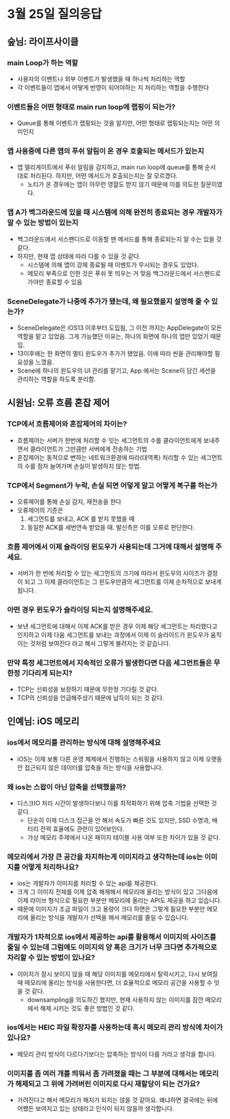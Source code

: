 
# 3월 25일 질의응답

## 숲님: 라이프사이클
### main Loop가 하는 역할
- 사용자의 이벤트나 외부 이벤트가 발생했을 때 하나씩 처리하는 역할
- 각 이벤트들이 앱에서 어떻게 반영이 되어야하는 지 처리하는 역할을 수행한다
  
### 이벤트들은 어떤 형태로 main run loop에 랩핑이 되는가?
- Queue를 통해 이벤트가 랩핑되는 것을 알지만, 어떤 형태로 랩핑되는지는 어떤 의미인지
  
###  앱 사용중에 다른 앱의 푸쉬 알림이 온 경우 호출되는 메서드가 있는지
- 앱 델리게이트에서 푸쉬 알림을 감지하고, main run loop에 queue를 통해 순서 대로 처리된다. 하지만, 어떤 메서드가 호출되는지는 잘 모르겠다.
  - 노티가 온 경우에는 앱이 아무런 영햘도 받지 않기 때문에 이를 의도한 질문이였다.
 
### 앱 A가 백그라운드에 있을 때 시스템에 의해 완전히 종료되는 경우 개발자가 알 수 있는 방법이 있는지
- 백그라운드에서 서스팬디드로 이동할 땐 메서드를 통해 종료되는지 알 수는 있을 것 같다.
- 하지만, 현재 앱 상태에 따라 다를 수 있을 것 같다.
  - 시스템에 의해 앱이 강제 종료될 때 이벤트가 무시되는 경우도 있었다.
  - 메모리 부족으로 인한 것은 푸쉬 못 띄우는 거 맞음 백그라운드에서 서스펜드로 가야만 종료할 수 있음
 
###  SceneDelegate가 나중에 추가가 됐는데, 왜 필요했을지 설명해 줄 수 있는가?
- SceneDelegate은 iOS13 이후부터 도입됨, 그 이전 까지는 AppDelegate이 모든 역할을 맡고 있었음. 그게 가능했던 이유는, 하나의 화면에 하나의 앱만 있었기 때문임.
- 13이후에는 한 화면의 멀티 윈도우가 추가가 됐었음. 이에 따라 씬을 관리해야할 필요성을 느꼈음.
- Scene에 하나의 윈도우의 UI 관리를 맡기고, App 에서는 Scene이 담긴 세션을 관리하는 역할을 하도록 분리함.

## 시원님: 오류 흐름 혼잡 제어

### TCP에서 흐름제어와 혼잡제어의 차이는?
- 흐름제어는 서버가 한번에 처리할 수 잇는 세그먼트의 수를 클라이언트에게 보내주면서 클라이언트가 그만큼만 서버에게 전송하는 기법
- 혼잡제어는 동적으로 변하는 네트워크환경에 따라(대역폭) 처리할 수 있는 세그먼트의 수를 점차 늘여가며 손실이 발생하지 않는 방법.

### TCP에서 Segment가 누락, 손실 되면 어덯게 알고 어떻게 복구를 하는가
- 오류제어를 통해 손실 감지, 재전송을 한다
- 오류제어의 기준은
  1. 세그먼트를 보내고, ACK 를 받지 못했을 때
  2. 동일한 ACK를 세번연속 받았을 때. 발신측은 이를 오류로 판단한다.
 
### 흐름 제어에서 이제 슬라이딩 윈도우가 사용되는데 그거에 대해서 설명해 주세요.
- 서버가 한 번에 처리할 수 있는 세그먼트의 크기에 따라서 윈도우의 사이즈가 결정이 되고 그 이제 클라이언트는 그 윈도우만큼의 세그먼트를 이제 순차적으로 보내게 됩니다.

### 아떤 경우 윈도우가 슬라이딩 되는지 설명해주세요.
-  보낸 세그먼트에 대해서 이제 ACK를 받은 경우 이제 해당 세그먼트는 처리했다고 인지하고 이제 다음 세그먼트를 보내는 과정에서 이제 이 슬라이드가 윈도우가 움직이는 것처럼 보여진다 라고 해서 그렇게 불려지는 것 같습니다.

### 만약 특정 세그먼트에서 지속적인 오류가 발생한다면 다음 세그먼트들은 무한정 기다리게 되는지?
-  TCP는 신뢰성을 보장하기 때문에 무한정 기다릴 것 같다.
  - TCP의 신뢰성을 언급해주셨기 때문에 납득이 되는 것 같다.

## 인예님: iOS 메모리

### ios에서 메모리를 관리하는 방식에 대해 설명해주세요
- iOS는 이제 보통 다른 운영 체제에서 진행하는 스워핑을 사용하지 않고 이제 오랫동안 접근되지 않은 데이터를 압축을 하는 방식을 사용합니다.
### 왜 ios는 스왑이 아닌 압축을 선택했을까?
- 디스크IO 처리 시간이 발생하다보니 이를 최적화하기 위해 압축 기법을 선택한 것 같다.
  - 단순히 이제 디스크 접근을 안 해서 속도가 빠른 것도 있지만, SSD 수명과, 배터리 전력 효율에도 관련이 있어보인다.
  - 가상 메모리 주제에서 나온 페이지 테이블 사용 여부 또한 차이가 있을 것 같다.
 
### 메모리에서 가장 큰 공간을 차지하는게 이미지라고 생각하는데 ios는 이미지를 어떻게 처리하나요?
- ios는 개발자가 이미지를 처리할 수 있는 api를 제공한다.
- 크게 그 이미지 전체를 이제 압축 해제해서 메모리에 올리는 방식이 있고 그다음에 이제 라이브 형식으로 필요한 부분만 메모리에 올리는 API도 제공을 하고 있습니다.
- 때문에 이미지가 조금 파일이 크고 용량이 크다 하면은 그렇게 필요한 부분만 메모리에 올리는 방식을 개발자가 선택을 해서 메모리를 줄일 수 있습니다.

### 개발자가 1차적으로 ios에서 제공하는 api를 활용해서 이미지의 사이즈를 줄일 수 있는데 그럼에도 이미지의 양 혹은 크기가 너무 크다면 추가적으로 차리할 수 있는 방법이 있나요?
- 이미지가 잠시 보이지 않을 때 해당 이미지를 메모리에서 탈락시키고, 다시 보여질 때 메모리에 올리는 방식을 사용한다면, 더 효율적으로 메모리 공간을 사용할 수 잇을 것 같다.
  - downsampling을 의도하긴 했지만, 현재 사용하지 않는 이미지를 잠깐 메모리에서 해제 시키는 것도 좋은 방법인 것 같다.
 
### ios에서는 HEIC 파일 확장자를 사용하는데 혹시 메모리 관리 방식에 차이가 있나요?
-  메모리 관리 방식이 다르다기보다는 압축하는 방식이 다를 거라고 생각을 합니다.

### 이미지를 좀 여러 개를 띄워서 좀 가려졌을 때는 그 부분에 대해서는 메모리가 해제되고 그 위에 가려버린 이미지로 다시 재할당이 되는 건가요?
- 가려진다고 해서 메모리가 해지가 되지는 않을 것 같아요. 왜냐하면 결국에는 뒤에 어쨌든 보여지고 있는 상태라고 인식이 되지 않을까 생각합니다.
